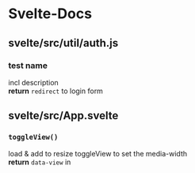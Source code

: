 # Svelte-Docs 
 
## svelte/src/util/auth.js
###  test name  
incl description  
**return** ` redirect ` to login form  
 
 
## svelte/src/App.svelte

### `toggleView()`  
load & add to resize toggleView to set the media-width  
**return** ` data-view ` in <body>  
